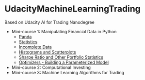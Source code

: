 # UdacityMachineLearningTrading

Based on Udacity AI for Trading Nanodegree

-   Mini-course 1:  Manipulating Financial Data in Python
	- [Panda](1.Panda.ipynb)
	- [Statistics](2.Statistics.ipynb)
	- [Incomplete Data](3.Incomplete%20Data.ipynb)
	- [ Histograms and Scatterplots](4.%20Histograms%20and%20Scatterplots.ipynb)
	- [Sharpe Ratio and Other Portfolio Statistics](5.Sharpe%20Ratio%20and%20Other%20Portfolio%20Statistics.ipynb)
	- [Optimizers - Building a Parameterized Model](6.Optimizers%20-%20Building%20a%20Parameterized%20Model.ipynb)
-   Mini-course 2:  Computational Investing
-   Mini-course 3:  Machine Learning Algorithms for Trading

